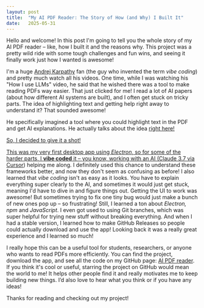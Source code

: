 ```yaml
---
layout: post
title:  "My AI PDF Reader: The Story of How (and Why) I Built It"
date:   2025-05-31
---
```


<p class="intro"><span class="dropcap">H</span>ello and welcome! In this post I'm going to tell you the whole story of my AI PDF reader – like, how I built it and the reasons why. This project was a pretty wild ride with some tough challenges and fun wins, and seeing it finally work just how I wanted is awesome!</p>

I'm a huge <a href="https://karpathy.ai/">Andrej Karpathy</a> fan (the guy who invented the term <em>vibe coding</em>) and pretty much watch all his videos. One time, while I was watching his "How I use LLMs" video, he said that he wished there was a tool to make reading PDFs way easier. That just clicked for me! I read a lot of AI papers (about how different AI systems are built), and I often get stuck on tricky parts. The idea of highlighting text and getting help right away to understand it? That sounded awesome!

He specifically imagined a tool where you could highlight text in the PDF and get AI explanations. He actually talks about the idea <a href="https://www.youtube.com/watch?v=EWvNQjAaOHw&t=3507s">right here!

So, I decided to give it a shot!

This was my very first desktop app using <em>Electron</em>, so for some of the harder parts, I <strong>vibe coded</strong> it – you know, working with an AI (Claude 3.7 via <a href="https://www.cursor.com/">Cursor</a>) helping me along. I definitely used this chance to understand these frameworks better, and now they don't seem as confusing as before! I also learned that <em>vibe coding</em> isn't as easy as it looks. You have to explain everything super clearly to the AI, and sometimes it would just get stuck, meaning I'd have to dive in and figure things out. Getting the UI to work was awesome! But sometimes trying to fix one tiny bug would just make a bunch of new ones pop up – so frustrating! Still, I learned a ton about <em>Electron,</em> <em>npm</em> and <em>JavaScript</em>. I even got used to using Git branches, which was super helpful for trying new stuff without breaking everything. And when I had a stable version, I learned how to make GitHub Releases so people could actually download and use the app! Looking back it was a really great experience and I learned so much!

I really hope this can be a useful tool for students, researchers, or anyone who wants to read PDFs more efficiently.
You can find the project, download the app, and see all the code on my GitHub page: <a href="https://github.com/adrirubio/ai-pdf-reader">AI PDF reader</a>.<br>
    If you think it's cool or useful, starring the project on GitHub would mean the world to me! It helps other people find it and really motivates me to keep building new things. I’d also love to hear what you think or if you have any ideas!

Thanks for reading and checking out my project!
